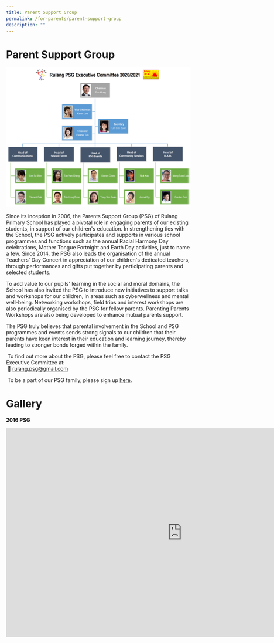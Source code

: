 ```yaml
---
title: Parent Support Group
permalink: /for-parents/parent-support-group
description: ""
---
```

# Parent Support Group

![](/images/2020%20PSG%20EXCO-Org%20Chart.png)

Since its inception in 2006, the Parents Support Group (PSG) of Rulang Primary School has played a pivotal role in engaging parents of our existing students, in support of our children's education. In strengthening ties with the School, the PSG actively participates and supports in various school programmes and functions such as the annual Racial Harmony Day celebrations, Mother Tongue Fortnight and Earth Day activities, just to name a few. Since 2014, the PSG also leads the organisation of the annual Teachers' Day Concert in appreciation of our children's dedicated teachers, through performances and gifts put together by participating parents and selected students. &nbsp;  
  
To add value to our pupils' learning in the social and moral domains, the School has also invited the PSG to introduce new initiatives to support talks and workshops for our children, in areas such as cyberwellness and mental well-being. Networking workshops, field trips and interest workshops are also periodically organised by the PSG for fellow parents. Parenting Parents Workshops are also being developed to enhance mutual parents support. &nbsp;  
  
The PSG truly believes that parental involvement in the School and PSG programmes and events sends strong signals to our children that their parents have keen interest in their education and learning journey, thereby leading to stronger bonds forged within the family. &nbsp;  
  
&nbsp;To find out more about the PSG, please feel free to contact the PSG Executive Committee at: &nbsp;  
&nbsp;📩&nbsp;[rulang.psg@gmail.com](mailto:rulang.psg@gmail.com)  
  
&nbsp;To be a part of our PSG family, please sign up&nbsp;[here](https://docs.google.com/forms/d/e/1FAIpQLSc474LY22i3rf1kjyuTf8B8VjV7cQZI-pJ54pAN_OP8ivwX9A/viewform).
 
 
# Gallery 

**2016 PSG**
<iframe allowfullscreen="true" height="569" width="960" frameborder="0" src="https://docs.google.com/presentation/d/e/2PACX-1vRO4k_9jdOwq_r7lIeW_-vc7WymA2CUvkeRbHNqd5iVa-ulxohZfdtPeRor1J5e-9HjLqjOvEO1oact/embed?start=true&amp;loop=true&amp;delayms=3000"></iframe>
